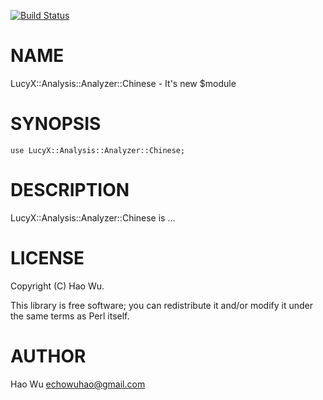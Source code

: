 [![Build Status](https://travis-ci.org/swuecho/chineseAnalyser.svg?branch=master)](https://travis-ci.org/swuecho/chineseAnalyser)
# NAME

LucyX::Analysis::Analyzer::Chinese - It's new $module

# SYNOPSIS

    use LucyX::Analysis::Analyzer::Chinese;

# DESCRIPTION

LucyX::Analysis::Analyzer::Chinese is ...

# LICENSE

Copyright (C) Hao Wu.

This library is free software; you can redistribute it and/or modify
it under the same terms as Perl itself.

# AUTHOR

Hao Wu <echowuhao@gmail.com>
